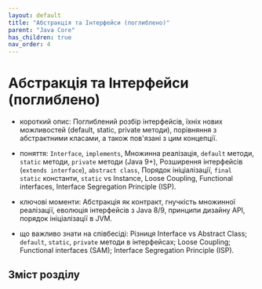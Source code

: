 ```yaml
---
layout: default
title: "Абстракція та Інтерфейси (поглиблено)"
parent: "Java Core"
has_children: true
nav_order: 4
---
```


# Абстракція та Інтерфейси (поглиблено)

* короткий опис: Поглиблений розбір інтерфейсів, їхніх нових можливостей (default, static, private методи), порівняння з абстрактними класами, а також пов'язані з цим концепції.

* поняття: `Interface`, `implements`, Множинна реалізація, `default` методи, `static` методи, `private` методи (Java 9+), Розширення інтерфейсів (`extends interface`), `abstract class`, Порядок ініціалізації, `final static` константи, `static` vs Instance, Loose Coupling, Functional interfaces, Interface Segregation Principle (ISP).

* ключові моменти: Абстракція як контракт, гнучкість множинної реалізації, еволюція інтерфейсів з Java 8/9, принципи дизайну API, порядок ініціалізації в JVM.

* що важливо знати на співбесіді: Різниця Interface vs Abstract Class; `default`, `static`, `private` методи в інтерфейсах; Loose Coupling; Functional interfaces (SAM); Interface Segregation Principle (ISP).

## Зміст розділу
